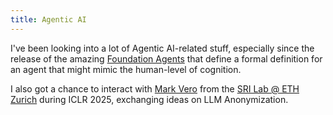 ```yaml
---
title: Agentic AI
---
```

I've been looking into a lot of Agentic AI-related stuff, especially since the release of the amazing [Foundation Agents](https://arxiv.org/pdf/2504.01990) that define a formal definition for an agent that might mimic the human-level of cognition.

I also got a chance to interact with [Mark Vero](https://www.sri.inf.ethz.ch/people/markvero) from the [SRI Lab @ ETH Zurich](https://www.sri.inf.ethz.ch/) during ICLR 2025, exchanging ideas on LLM Anonymization.



